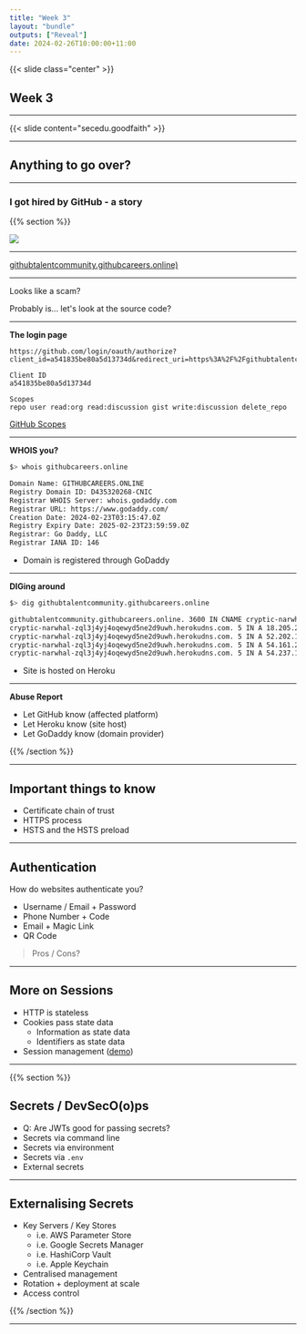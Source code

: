```yaml
---
title: "Week 3"
layout: "bundle"
outputs: ["Reveal"]
date: 2024-02-26T10:00:00+11:00
---
```


{{< slide class="center" >}}

## Week 3

---

{{< slide content="secedu.goodfaith" >}}

---

## Anything to go over?

---

### I got hired by GitHub - a story

{{% section %}}

![](scam-github1.png)

---

[githubtalentcommunity.githubcareers.online)](./scam-github.html)

---

Looks like a scam?

Probably is... let's look at the source code?

---

**The login page**

```
https://github.com/login/oauth/authorize?client_id=a541835be80a5d13734d&redirect_uri=https%3A%2F%2Fgithubtalentcommunity.githubcareers.online%2Fauth%2Fcallback&scope=repo+user+read%3Aorg+read%3Adiscussion+gist+write%3Adiscussion+delete_repo"
```

```
Client ID
a541835be80a5d13734d

Scopes
repo user read:org read:discussion gist write:discussion delete_repo
```

[GitHub Scopes](https://docs.github.com/en/apps/oauth-apps/building-oauth-apps/scopes-for-oauth-apps)

---

**WHOIS you?**

```bash
$> whois githubcareers.online

Domain Name: GITHUBCAREERS.ONLINE
Registry Domain ID: D435320268-CNIC
Registrar WHOIS Server: whois.godaddy.com
Registrar URL: https://www.godaddy.com/
Creation Date: 2024-02-23T03:15:47.0Z
Registry Expiry Date: 2025-02-23T23:59:59.0Z
Registrar: Go Daddy, LLC
Registrar IANA ID: 146
```

* Domain is registered through GoDaddy

---

**DIGing around**

```bash
$> dig githubtalentcommunity.githubcareers.online

githubtalentcommunity.githubcareers.online. 3600 IN CNAME cryptic-narwhal-zql3j4yj4oqewyd5ne2d9uwh.herokudns.com.
cryptic-narwhal-zql3j4yj4oqewyd5ne2d9uwh.herokudns.com.	5 IN A 18.205.222.128
cryptic-narwhal-zql3j4yj4oqewyd5ne2d9uwh.herokudns.com.	5 IN A 52.202.168.65
cryptic-narwhal-zql3j4yj4oqewyd5ne2d9uwh.herokudns.com.	5 IN A 54.161.241.46
cryptic-narwhal-zql3j4yj4oqewyd5ne2d9uwh.herokudns.com.	5 IN A 54.237.133.81
```

* Site is hosted on Heroku

---

**Abuse Report**

* Let GitHub know (affected platform)
* Let Heroku know (site host)
* Let GoDaddy know (domain provider)

{{% /section %}}

---

## Important things to know

* Certificate chain of trust
* HTTPS process
* HSTS and the HSTS preload

---

## Authentication

How do websites authenticate you?

* Username / Email + Password
* Phone Number + Code
* Email + Magic Link
* QR Code

> Pros / Cons?

---

## More on Sessions

* HTTP is stateless
* Cookies pass state data
  * Information as state data
  * Identifiers as state data
* Session management ([demo](https://github.com/featherbear/demo-broken-session-management))

---

{{% section %}}

## Secrets / DevSecO(o)ps

* Q: Are JWTs good for passing secrets?
* Secrets via command line
* Secrets via environment
* Secrets via `.env`
* External secrets

---

## Externalising Secrets

* Key Servers / Key Stores
  * i.e. AWS Parameter Store
  * i.e. Google Secrets Manager
  * i.e. HashiCorp Vault
  * i.e. Apple Keychain
* Centralised management
* Rotation + deployment at scale
* Access control

{{% /section %}}

---

<!-- 

# Let's make an app

---

# Scripting

https://featherbear.cc/tutoring-unsw-23t1-cs6443/week3/#/7

-->
